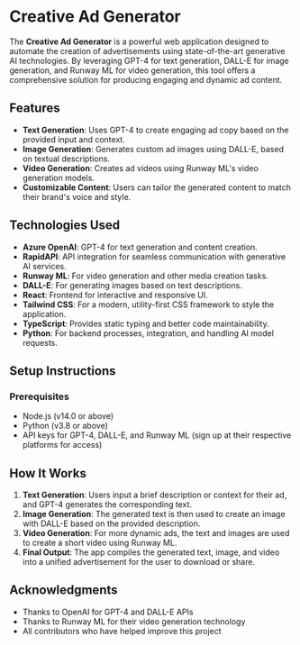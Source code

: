 # Creative Ad Generator

The **Creative Ad Generator** is a powerful web application designed to automate the creation of advertisements using state-of-the-art generative AI technologies. By leveraging GPT-4 for text generation, DALL-E for image generation, and Runway ML for video generation, this tool offers a comprehensive solution for producing engaging and dynamic ad content.

## Features

- **Text Generation**: Uses GPT-4 to create engaging ad copy based on the provided input and context.
- **Image Generation**: Generates custom ad images using DALL-E, based on textual descriptions.
- **Video Generation**: Creates ad videos using Runway ML's video generation models.
- **Customizable Content**: Users can tailor the generated content to match their brand's voice and style.

## Technologies Used

- **Azure OpenAI**: GPT-4 for text generation and content creation.
- **RapidAPI**: API integration for seamless communication with generative AI services.
- **Runway ML**: For video generation and other media creation tasks.
- **DALL-E**: For generating images based on text descriptions.
- **React**: Frontend for interactive and responsive UI.
- **Tailwind CSS**: For a modern, utility-first CSS framework to style the application.
- **TypeScript**: Provides static typing and better code maintainability.
- **Python**: For backend processes, integration, and handling AI model requests.

## Setup Instructions

### Prerequisites

- Node.js (v14.0 or above)
- Python (v3.8 or above)
- API keys for GPT-4, DALL-E, and Runway ML (sign up at their respective platforms for access)

## How It Works

1. **Text Generation**: Users input a brief description or context for their ad, and GPT-4 generates the corresponding text.
2. **Image Generation**: The generated text is then used to create an image with DALL-E based on the provided description.
3. **Video Generation**: For more dynamic ads, the text and images are used to create a short video using Runway ML.
4. **Final Output**: The app compiles the generated text, image, and video into a unified advertisement for the user to download or share.

## Acknowledgments

- Thanks to OpenAI for GPT-4 and DALL-E APIs
- Thanks to Runway ML for their video generation technology
- All contributors who have helped improve this project
